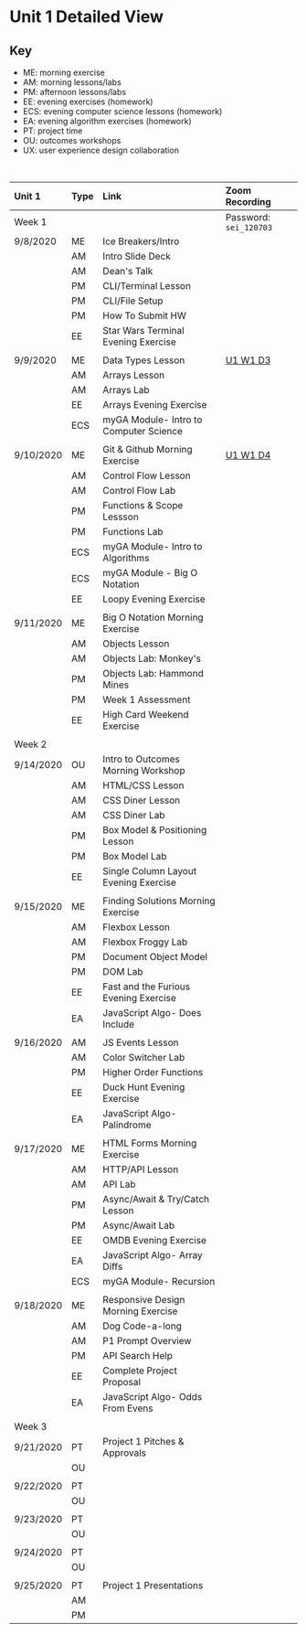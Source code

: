 # Unit 1 Detailed View

## Key

- ME: morning exercise
- AM: morning lessons/labs
- PM: afternoon lessons/labs
- EE: evening exercises (homework)
- ECS: evening computer science lessons (homework)
- EA: evening algorithm exercises (homework)
- PT: project time
- OU: outcomes workshops
- UX: user experience design collaboration

<br>

| **Unit 1** | **Type** | **Link**                               | **Zoom Recording**                                                                                                                      |
| :--------- | :------- | :------------------------------------- | :-------------------------------------------------------------------------------------------------------------------------------------- |
| Week 1     |          |                                        | Password: `sei_120703`                                                                                                                  |
| 9/8/2020   | ME       | Ice Breakers/Intro                     |                                                                                                                                         |
|            | AM       | Intro Slide Deck                       |                                                                                                                                         |
|            | AM       | Dean's Talk                            |                                                                                                                                         |
|            | PM       | CLI/Terminal Lesson                    |                                                                                                                                         |
|            | PM       | CLI/File Setup                         |                                                                                                                                         |
|            | PM       | How To Submit HW                       |                                                                                                                                         |
|            | EE       | Star Wars Terminal Evening Exercise    |                                                                                                                                         |
|            |          |                                        |                                                                                                                                         |
| 9/9/2020   | ME       | Data Types Lesson                      | [U1 W1 D3](https://generalassembly.zoom.us/rec/share/o-TSXjeEWw7ArbvTnUuaUgFCDkYz5JvfNOBfUqrCzzIgFM5atyExuFFvlcUX22i-.bQc2k8fz_ToZcuee) |
|            | AM       | Arrays Lesson                          |                                                                                                                                         |
|            | AM       | Arrays Lab                             |                                                                                                                                         |
|            | EE       | Arrays Evening Exercise                |                                                                                                                                         |
|            | ECS      | myGA Module- Intro to Computer Science |                                                                                                                                         |
|            |          |                                        |                                                                                                                                         |
| 9/10/2020  | ME       | Git & Github Morning Exercise          | [U1 W1 D4](https://generalassembly.zoom.us/rec/share/B7jz_HPZhOwlq2jLy8KaZ4vWoUr7gYpgmtZlspjJWpra2T6zNLonUjG6C5EvKx6C.zw-I-ZUEU52GfiAW) |
|            | AM       | Control Flow Lesson                    |                                                                                                                                         |
|            | AM       | Control Flow Lab                       |                                                                                                                                         |
|            | PM       | Functions & Scope Lessson              |                                                                                                                                         |
|            | PM       | Functions Lab                          |                                                                                                                                         |
|            | ECS      | myGA Module- Intro to Algorithms       |                                                                                                                                         |
|            | ECS      | myGA Module - Big O Notation           |                                                                                                                                         |
|            | EE       | Loopy Evening Exercise                 |                                                                                                                                         |
|            |          |                                        |                                                                                                                                         |
| 9/11/2020  | ME       | Big O Notation Morning Exercise        |                                                                                                                                         |
|            | AM       | Objects Lesson                         |                                                                                                                                         |
|            | AM       | Objects Lab: Monkey's                  |                                                                                                                                         |
|            | PM       | Objects Lab: Hammond Mines             |                                                                                                                                         |
|            | PM       | Week 1 Assessment                      |                                                                                                                                         |
|            | EE       | High Card Weekend Exercise             |                                                                                                                                         |
|            |          |                                        |                                                                                                                                         |
| Week 2     |          |                                        |                                                                                                                                         |
| 9/14/2020  | OU       | Intro to Outcomes Morning Workshop     |                                                                                                                                         |
|            | AM       | HTML/CSS Lesson                        |                                                                                                                                         |
|            | AM       | CSS Diner Lesson                       |                                                                                                                                         |
|            | AM       | CSS Diner Lab                          |                                                                                                                                         |
|            | PM       | Box Model & Positioning Lesson         |                                                                                                                                         |
|            | PM       | Box Model Lab                          |                                                                                                                                         |
|            | EE       | Single Column Layout Evening Exercise  |                                                                                                                                         |
|            |          |                                        |                                                                                                                                         |
| 9/15/2020  | ME       | Finding Solutions Morning Exercise     |                                                                                                                                         |
|            | AM       | Flexbox Lesson                         |                                                                                                                                         |
|            | AM       | Flexbox Froggy Lab                     |                                                                                                                                         |
|            | PM       | Document Object Model                  |                                                                                                                                         |
|            | PM       | DOM Lab                                |                                                                                                                                         |
|            | EE       | Fast and the Furious Evening Exercise  |                                                                                                                                         |
|            | EA       | JavaScript Algo- Does Include          |                                                                                                                                         |
|            |          |                                        |                                                                                                                                         |
| 9/16/2020  | AM       | JS Events Lesson                       |                                                                                                                                         |
|            | AM       | Color Switcher Lab                     |                                                                                                                                         |
|            | PM       | Higher Order Functions                 |                                                                                                                                         |
|            | EE       | Duck Hunt Evening Exercise             |                                                                                                                                         |
|            | EA       | JavaScript Algo- Palindrome            |                                                                                                                                         |
|            |          |                                        |                                                                                                                                         |
| 9/17/2020  | ME       | HTML Forms Morning Exercise            |                                                                                                                                         |
|            | AM       | HTTP/API Lesson                        |                                                                                                                                         |
|            | AM       | API Lab                                |                                                                                                                                         |
|            | PM       | Async/Await & Try/Catch Lesson         |                                                                                                                                         |
|            | PM       | Async/Await Lab                        |                                                                                                                                         |
|            | EE       | OMDB Evening Exercise                  |                                                                                                                                         |
|            | EA       | JavaScript Algo- Array Diffs           |                                                                                                                                         |
|            | ECS      | myGA Module- Recursion                 |                                                                                                                                         |
|            |          |                                        |                                                                                                                                         |
| 9/18/2020  | ME       | Responsive Design Morning Exercise     |                                                                                                                                         |
|            | AM       | Dog Code-a-long                        |                                                                                                                                         |
|            | AM       | P1 Prompt Overview                     |                                                                                                                                         |
|            | PM       | API Search Help                        |                                                                                                                                         |
|            | EE       | Complete Project Proposal              |                                                                                                                                         |
|            | EA       | JavaScript Algo- Odds From Evens       |                                                                                                                                         |
|            |          |                                        |                                                                                                                                         |
| Week 3     |          |                                        |                                                                                                                                         |
| 9/21/2020  | PT       | Project 1 Pitches & Approvals          |                                                                                                                                         |
|            | OU       |                                        |                                                                                                                                         |
|            |          |                                        |                                                                                                                                         |
| 9/22/2020  | PT       |                                        |                                                                                                                                         |
|            | OU       |                                        |                                                                                                                                         |
|            |          |                                        |                                                                                                                                         |
| 9/23/2020  | PT       |                                        |                                                                                                                                         |
|            | OU       |                                        |                                                                                                                                         |
|            |          |                                        |                                                                                                                                         |
| 9/24/2020  | PT       |                                        |                                                                                                                                         |
|            | OU       |                                        |                                                                                                                                         |
|            |          |                                        |                                                                                                                                         |
| 9/25/2020  | PT       | Project 1 Presentations                |                                                                                                                                         |
|            | AM       |                                        |                                                                                                                                         |
|            | PM       |                                        |                                                                                                                                         |
